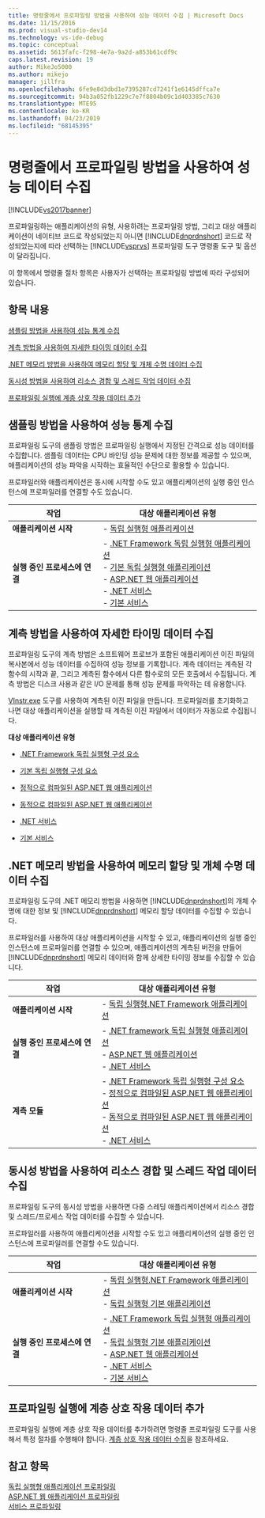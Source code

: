 ```yaml
---
title: 명령줄에서 프로파일링 방법을 사용하여 성능 데이터 수집 | Microsoft Docs
ms.date: 11/15/2016
ms.prod: visual-studio-dev14
ms.technology: vs-ide-debug
ms.topic: conceptual
ms.assetid: 5613fafc-f298-4e7a-9a2d-a853b61cdf9c
caps.latest.revision: 19
author: MikeJo5000
ms.author: mikejo
manager: jillfra
ms.openlocfilehash: 6fe9e8d3dbd1e7395287cd7241f1e6145dffca7e
ms.sourcegitcommit: 94b3a052fb1229c7e7f8804b09c1d403385c7630
ms.translationtype: MTE95
ms.contentlocale: ko-KR
ms.lasthandoff: 04/23/2019
ms.locfileid: "68145395"
---
```

# <a name="using-profiling-methods-to-collect-performance-data-from-the-command-line"></a>명령줄에서 프로파일링 방법을 사용하여 성능 데이터 수집
[!INCLUDE[vs2017banner](../includes/vs2017banner.md)]

프로파일링하는 애플리케이션의 유형, 사용하려는 프로파일링 방법, 그리고 대상 애플리케이션이 네이티브 코드로 작성되었는지 아니면 [!INCLUDE[dnprdnshort](../includes/dnprdnshort-md.md)] 코드로 작성되었는지에 따라 선택하는 [!INCLUDE[vsprvs](../includes/vsprvs-md.md)] 프로파일링 도구 명령줄 도구 및 옵션이 달라집니다.  
  
 이 항목에서 명령줄 절차 항목은 사용자가 선택하는 프로파일링 방법에 따라 구성되어 있습니다.  
  
## <a name="in-this-topic"></a>항목 내용  
 [샘플링 방법을 사용하여 성능 통계 수집](#BKMK_Using_the_sampling_method_to_collect_performance_statistics)  
  
 [계측 방법을 사용하여 자세한 타이밍 데이터 수집](#BKMK_Using_the_instrumentation_method_to_collect_detailed_timing_data)  
  
 [.NET 메모리 방법을 사용하여 메모리 할당 및 개체 수명 데이터 수집](#BKMK_Using__NET_memory_methods_to_collect_memory_allocation_and_object_lifetime_data)  
  
 [동시성 방법을 사용하여 리소스 경합 및 스레드 작업 데이터 수집](#BKMK_Using_the_concurrency_method_to_collect_resource_contention_and_thread_activity_data)  
  
 [프로파일링 실행에 계층 상호 작용 데이터 추가](#BKMK_Adding_tier_interaction_data_to_a_profiling_run)  
  
## <a name="BKMK_Using_the_sampling_method_to_collect_performance_statistics"></a> 샘플링 방법을 사용하여 성능 통계 수집  
 프로파일링 도구의 샘플링 방법은 프로파일링 실행에서 지정된 간격으로 성능 데이터를 수집합니다. 샘플링 데이터는 CPU 바인딩 성능 문제에 대한 정보를 제공할 수 있으며, 애플리케이션의 성능 파악을 시작하는 효율적인 수단으로 활용할 수 있습니다.  
  
 프로파일러와 애플리케이션은 동시에 시작할 수도 있고 애플리케이션의 실행 중인 인스턴스에 프로파일러를 연결할 수도 있습니다.  
  
|작업|대상 애플리케이션 유형|  
|----------|-----------------------------|  
|**애플리케이션 시작**|-   [독립 실행형 애플리케이션](../profiling/how-to-launch-a-stand-alone-application-with-the-profiler-and-collect-application-statistics-by-using-the-command-line.md)|  
|**실행 중인 프로세스에 연결**|-   [.NET Framework 독립 실행형 애플리케이션](../profiling/how-to-attach-the-profiler-to-a-dotnet-framework-stand-alone-application-and-collect-application-statistics-by-using-the-command-line.md)<br />-   [기본 독립 실행형 애플리케이션](../profiling/how-to-attach-the-profiler-to-a-native-stand-alone-application-and-collect-application-statistics-by-using-the-command-line.md)<br />-   [ASP.NET 웹 애플리케이션](../profiling/how-to-attach-the-profiler-to-an-aspnet-web-application-to-collect-application-statistics-by-using-the-command-line.md)<br />-   [.NET 서비스](../profiling/how-to-attach-the-profiler-to-a-dotnet-service-to-collect-application-statistics-by-using-the-command-line.md)<br />-   [기본 서비스](../profiling/how-to-attach-the-profiler-to-a-native-service-to-collect-application-statistics-by-using-the-command-line.md)|  
  
## <a name="BKMK_Using_the_instrumentation_method_to_collect_detailed_timing_data"></a> 계측 방법을 사용하여 자세한 타이밍 데이터 수집  
 프로파일링 도구의 계측 방법은 소프트웨어 프로브가 포함된 애플리케이션 이진 파일의 복사본에서 성능 데이터를 수집하여 성능 정보를 기록합니다. 계측 데이터는 계측된 각 함수의 시작과 끝, 그리고 계측된 함수에서 다른 함수로의 모든 호출에서 수집됩니다. 계측 방법은 디스크 사용과 같은 I/O 문제를 통해 성능 문제를 파악하는 데 유용합니다.  
  
 [VInstr.exe](../profiling/vsinstr.md) 도구를 사용하여 계측된 이진 파일을 만듭니다. 프로파일러를 초기화하고 나면 대상 애플리케이션을 실행할 때 계측된 이진 파일에서 데이터가 자동으로 수집됩니다.  
  
 **대상 애플리케이션 유형**  
  
- [.NET Framework 독립 실행형 구성 요소](../profiling/how-to-instrument-a-stand-alone-dotnet-framework-component-and-collect-timing-data-with-the-profiler-from-the-command-line.md)  
  
- [기본 독립 실행형 구성 요소](../profiling/how-to-instrument-a-native-stand-alone-component-and-collect-timing-data-with-the-profiler-from-the-command-line.md)  
  
- [정적으로 컴파일된 ASP.NET 웹 애플리케이션](../profiling/how-to-instrument-a-statically-compiled-aspnet-web-application-and-collect-detailed-timing-data-with-the-profiler-by-using-the-command-line.md)  
  
- [동적으로 컴파일된 ASP.NET 웹 애플리케이션](../profiling/how-to-instrument-a-dynamically-compiled-aspnet-web-application-and-collect-detailed-timing-data-with-the-profiler-by-using-the-command-line.md)  
  
- [.NET 서비스](../profiling/how-to-instrument-a-dotnet-service-and-collect-detailed-timing-data-by-using-the-profiler-command-line.md)  
  
- [기본 서비스](../profiling/how-to-instrument-a-native-service-and-collect-detailed-timing-data-by-using-the-profiler-command-line.md)  
  
## <a name="BKMK_Using__NET_memory_methods_to_collect_memory_allocation_and_object_lifetime_data"></a> .NET 메모리 방법을 사용하여 메모리 할당 및 개체 수명 데이터 수집  
 프로파일링 도구의 .NET 메모리 방법을 사용하면 [!INCLUDE[dnprdnshort](../includes/dnprdnshort-md.md)]의 개체 수명에 대한 정보 및 [!INCLUDE[dnprdnshort](../includes/dnprdnshort-md.md)] 메모리 할당 데이터를 수집할 수 있습니다.  
  
 프로파일러를 사용하여 대상 애플리케이션을 시작할 수 있고, 애플리케이션의 실행 중인 인스턴스에 프로파일러를 연결할 수 있으며, 애플리케이션의 계측된 버전을 만들어 [!INCLUDE[dnprdnshort](../includes/dnprdnshort-md.md)] 메모리 데이터와 함께 상세한 타이밍 정보를 수집할 수 있습니다.  
  
|작업|대상 애플리케이션 유형|  
|----------|-----------------------------|  
|**애플리케이션 시작**|-   [독립 실행형.NET Framework 애플리케이션](../profiling/how-to-launch-a-stand-alone-dotnet-framework-application-with-the-profiler-to-collect-memory-data-by-using-the-command-line.md)|  
|**실행 중인 프로세스에 연결**|-   [.NET framework 독립 실행형 애플리케이션](../profiling/how-to-attach-the-profiler-to-a-dotnet-framework-stand-alone-application-to-collect-memory-data-by-using-the-command-line.md)<br />-   [ASP.NET 웹 애플리케이션](../profiling/how-to-attach-the-profiler-to-an-aspnet-web-application-to-collect-memory-data-by-using-the-command-line.md)<br />-   [.NET 서비스](../profiling/how-to-attach-the-profiler-to-a-dotnet-service-to-collect-memory-data-by-using-the-command-line.md)|  
|**계측 모듈**|-   [.NET Framework 독립 실행형 구성 요소](../profiling/how-to-instrument-a-stand-alone-dotnet-framework-component-and-collect-memory-data-with-the-profiler-by-using-the-command-line.md)<br />-   [정적으로 컴파일된 ASP.NET 웹 애플리케이션](../profiling/how-to-instrument-a-statically-compiled-aspnet-web-application-and-collect-memory-data-by-using-the-profiler-command-line.md)<br />-   [동적으로 컴파일된 ASP.NET 웹 애플리케이션](../profiling/how-to-instrument-a-dynamically-compiled-aspnet-web-application-and-collect-memory-data-by-using-the-profiler-command-line.md)<br />-   [.NET 서비스](../profiling/how-to-instrument-a-dotnet-framework-service-and-collect-memory-data-by-using-the-profiler-command-line.md)|  
  
## <a name="BKMK_Using_the_concurrency_method_to_collect_resource_contention_and_thread_activity_data"></a> 동시성 방법을 사용하여 리소스 경합 및 스레드 작업 데이터 수집  
 프로파일링 도구의 동시성 방법을 사용하면 다중 스레딩 애플리케이션에서 리소스 경합 및 스레드/프로세스 작업 데이터를 수집할 수 있습니다.  
  
 프로파일러를 사용하여 애플리케이션을 시작할 수도 있고 애플리케이션의 실행 중인 인스턴스에 프로파일러를 연결할 수도 있습니다.  
  
|작업|대상 애플리케이션 유형|  
|----------|-----------------------------|  
|**애플리케이션 시작**|-   [독립 실행형.NET Framework 애플리케이션](../profiling/how-to-launch-a-stand-alone-dotnet-framework-application-with-the-profiler-to-collect-concurrency-data-by-using-the-command-line.md)<br />-   [독립 실행형 기본 애플리케이션](../profiling/how-to-launch-a-stand-alone-native-application-with-the-profiler-to-collect-concurrency-data-by-using-the-command-line.md)|  
|**실행 중인 프로세스에 연결**|-   [.NET Framework 독립 실행형 애플리케이션](../profiling/how-to-attach-the-profiler-to-a-dotnet-framework-stand-alone-application-to-collect-concurrency-data-by-using-the-command-line.md)<br />-   [독립 실행형 기본 애플리케이션](/visualstudio/profiling/how-to-attach-the-profiler-to-a-native-app-and-collect-concurrency-data?view=vs-2015)<br />-   [ASP.NET 웹 애플리케이션](../profiling/how-to-attach-the-profiler-to-an-aspnet-web-application-to-collect-concurrency-data-by-using-the-command-line.md)<br />-   [.NET 서비스](../profiling/how-to-attach-the-profiler-to-a-dotnet-service-to-collect-concurrency-data-by-using-the-command-line.md)<br />-   [기본 서비스](../profiling/how-to-attach-the-profiler-to-a-native-service-to-collect-concurrency-data-by-using-the-command-line.md)|  
  
## <a name="BKMK_Adding_tier_interaction_data_to_a_profiling_run"></a> 프로파일링 실행에 계층 상호 작용 데이터 추가  
 프로파일링 실행에 계층 상호 작용 데이터를 추가하려면 명령줄 프로파일링 도구를 사용해서 특정 절차를 수행해야 합니다. [계층 상호 작용 데이터 수집](../profiling/adding-tier-interaction-data-from-the-command-line.md)을 참조하세요.  
  
## <a name="see-also"></a>참고 항목  
 [독립 실행형 애플리케이션 프로파일링](../profiling/command-line-profiling-of-stand-alone-applications.md)   
 [ASP.NET 웹 애플리케이션 프로파일링](../profiling/command-line-profiling-of-aspnet-web-applications.md)   
 [서비스 프로파일링](../profiling/command-line-profiling-of-services.md)
